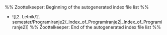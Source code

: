 %% Zoottelkeeper: Beginning of the autogenerated index file list  %%
-  ![[2. Letnik/2. semester/Programiranje2/_Index_of_Programiranje2|_Index_of_Programiranje2]]
%% Zoottelkeeper: End of the autogenerated index file list  %%
